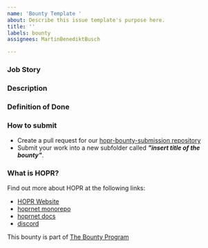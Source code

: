 ```yaml
---
name: 'Bounty Template '
about: Describe this issue template's purpose here.
title: ''
labels: bounty
assignees: MartinBenediktBusch

---
```


<!--- Please DO NOT remove the automatically added 'new issue' label -->
<!--- Provide a general summary of the issue in the Title above -->

### Job Story

<!--- Dune Analytics example: 

HOPR monitors its staking seasons using Dune analytics dashboards. In essence, people can stake HOPR tokens and receive a reward for locking their tokens into the smart contract. You can find the current dashboard for staking season 5 [here](https://dune.com/hoprnet/hopr-staking-season-5). You can read more about our current staking season 5 [here](https://medium.com/hoprnet/hopr-staking-5-0-b00007b4e4bf) and you can find the latest deployment on Gnosis Chain [here](https://blockscout.com/xdai/mainnet/address/0xd80fbBFE9d057254d80eEbB49f17aCA66a238e2D0BB1Ff7A9b3f2c87267626630aa0195cAE3ed5E3/contracts) -->

### Description

<!--- Dune Analytics example: 

Dune is changing its whole database architecture. You can read more about it [here](https://dune.com/docs/reference/dune-v2/query-engine/). In this bounty you will replicate the following queries in the new Dune Engine v2 (Spark SQL). You can find the HOPR staking season 5 smart contract by selecting Dune Engine v2 (Spark SQL) as the database in Dune, search for hopr_protocol and select HoprStakeSeason5. The required changes to make the queries run in the new engine should be minimal (hint: Often it will be just required to change the FROM statement in SQL). -->

<!--
### Submission Deadline

Add submission deadline if applicable:
- If the bounty must be completed before specific date, expiry date must be included.
-->

### Definition of Done

<!--- Dune Analytics example:
- Replicate all queries above in the Dune Engine v2 (Spark SQL)
- New queries must replicate the output of the queries above (1:1). That is, no additional features should be added and no features should be deleted. -->

<!--
If bounty is a dapp it should follow the dapp standard https://github.com/hoprnet/hopr-community/blob/main/DAPP_STANDARD.md
-->

### How to submit 

- Create a pull request for our [hopr-bounty-submission repository](https://github.com/hoprnet/hopr-bounty-submission) 
- Submit your work into a new subfolder called ***"insert title of the bounty"***.

### What is HOPR?

Find out more about HOPR at the following links:

- [HOPR Website](https://hoprnet.org)
- [hoprnet monorepo](https://github.com/hoprnet/hoprnet)
- [hoprnet docs](http://docs.hoprnet.org)
- [discord](https://discord.com/invite/dEAWC4G)

This bounty is part of [The Bounty Program](https://bounties.hoprnet.org/)
